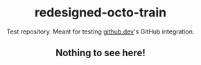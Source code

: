 <div align="center">
<h1>redesigned-octo-train</h1>
Test repository. Meant for testing <a href="github.dev">github.dev</a>'s GitHub integration.
<h2>Nothing to see here!</h2>
